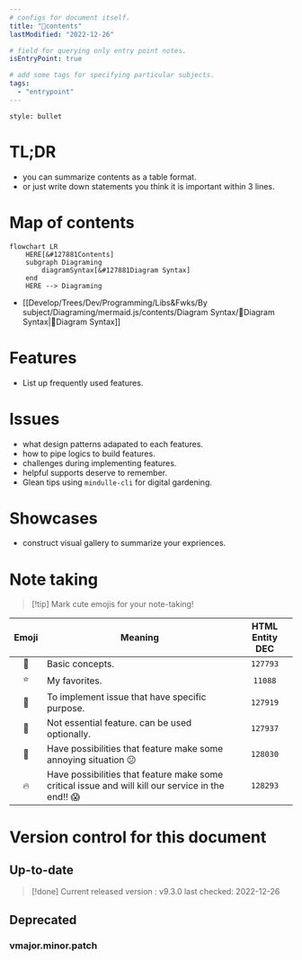 ```yaml
---
# configs for document itself.
title: "🎉contents"
lastModified: "2022-12-26"

# field for querying only entry point notes.
isEntryPoint: true

# add some tags for specifying particular subjects.
tags:
  - "entrypoint"
---
```

```toc
style: bullet
```

# TL;DR
- you can summarize contents as a table format.
- or just write down statements you think it is important within 3 lines.


# Map of contents
```mermaid
flowchart LR
	HERE[&#127881Contents]
	subgraph Diagraming
		diagramSyntax[&#127881Diagram Syntax]	
	end
	HERE --> Diagraming
```
- [[Develop/Trees/Dev/Programming/Libs&Fwks/By subject/Diagraming/mermaid.js/contents/Diagram Syntax/🎉Diagram Syntax|🎉Diagram Syntax]]

# Features
- List up frequently used features.

# Issues
- what design patterns adapated to each features.
- how to pipe logics to build features.
- challenges during implementing features.
- helpful supports deserve to remember.
- Glean tips using `mindulle-cli` for digital gardening.

# Showcases
- construct visual gallery to summarize your expriences.

# Note taking

> [!tip] Mark cute emojis for your note-taking!

| Emoji | Meaning                                                                                            | HTML Entity DEC |
|:-----:| -------------------------------------------------------------------------------------------------- |:---------------:|
|  🌱   | Basic concepts.                                                                                    |    `127793`     |
|  ⭐   | My favorites.                                                                                      |     `11088`     |
|  🎯   | To implement issue that have specific purpose.                                                     |    `127919`     |
|  🏁   | Not essential feature. can be used optionally.                                                     |    `127937`     |
|  🐞   | Have possibilities that feature make some annoying situation 😕                                    |    `128030`     |
|  🔥   | Have possibilities that feature make some critical issue and will kill our service in the end!! 😱 | `128293`                |

# Version control for this document
## Up-to-date
> [!done] Current released version : v9.3.0
> last checked: 2022-12-26

## Deprecated
### vmajor.minor.patch